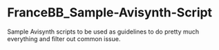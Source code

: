 # FranceBB_Sample-Avisynth-Script
Sample Avisynth scripts to be used as guidelines to do pretty much everything and filter out common issue.
